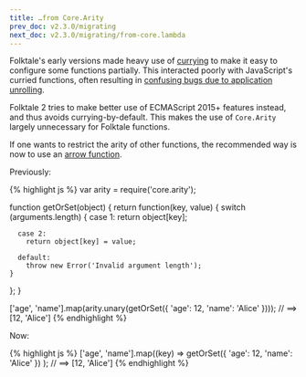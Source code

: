```yaml
---
title: …from Core.Arity
prev_doc: v2.3.0/migrating
next_doc: v2.3.0/migrating/from-core.lambda
---
```


Folktale's early versions made heavy use of [currying](https://en.wikipedia.org/wiki/Currying) to make it easy to configure some functions partially. This interacted poorly with JavaScript's curried functions, often resulting in [confusing bugs due to application unrolling](https://github.com/origamitower/folktale/issues/38).

Folktale 2 tries to make better use of ECMAScript 2015+ features instead, and thus avoids currying-by-default. This makes the use of `Core.Arity` largely unnecessary for Folktale functions.

If one wants to restrict the arity of other functions, the recommended way is now to use an [arrow function](https://developer.mozilla.org/en/docs/Web/JavaScript/Reference/Functions/Arrow_functions).

Previously:

{% highlight js %}
var arity = require('core.arity');

function getOrSet(object) {
  return function(key, value) {
    switch (arguments.length) {
      case 1:
        return object[key];

      case 2:
        return object[key] = value;

      default:
        throw new Error('Invalid argument length');
    }
  };
}

['age', 'name'].map(arity.unary(getOrSet({
  'age': 12,
  'name': 'Alice'
})));
// ==> [12, 'Alice']
{% endhighlight %}

Now:

{% highlight js %}
['age', 'name'].map((key) =>
  getOrSet({
    'age': 12,
    'name': 'Alice'
  })
);
// ==> [12, 'Alice']
{% endhighlight %}